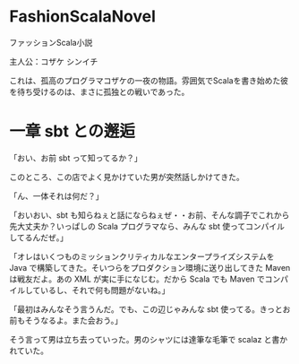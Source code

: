 FashionScalaNovel
=================
ファッションScala小説

主人公：コザケ シンイチ

これは、孤高のプログラマコザケの一夜の物語。雰囲気でScalaを書き始めた彼を待ち受けるのは、まさに孤独との戦いであった。

# 一章 sbt との邂逅

「おい、お前 sbt って知ってるか？」

このところ、この店でよく見かけていた男が突然話しかけてきた。

「ん、一体それは何だ？」

「おいおい、sbt も知らねぇと話にならねぇぜ・・お前、そんな調子でこれから先大丈夫か？いっぱしの Scala プログラマなら、みんな sbt 使ってコンパイルしてるんだぜ。」

「オレはいくつものミッションクリティカルなエンタープライズシステムを Java で構築してきた。そいつらをプロダクション環境に送り出してきた Maven は戦友だよ。あの XML が実に手になじむ。だから Scala でも Maven でコンパイルしているし、それで何も問題がないね。」

「最初はみんなそう言うんだ。でも、この辺じゃみんな sbt 使ってる。きっとお前もそうなるよ。また会おう。」

そう言って男は立ち去っていった。男のシャツには達筆な毛筆で scalaz と書かれていた。
